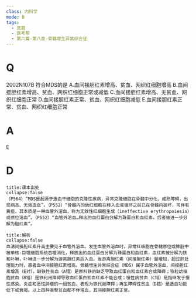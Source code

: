 ```yaml
---
class: 内科学
mode: B
tags:
  - 真题
  - 医考帮
  - 第六篇-第八章-骨髓增生异常综合征
---
```


# Q
2002N107B 符合MDS的是
A.血间接胆红素增高、贫血、网织红细胞增高
B.血间接胆红素增高、贫血、网织红细胞正常或减低
C.血间接胆红素增高、无贫血、网织红细胞正常
D.血间接胆红素正常、贫血、网织红细胞减低
E.血间接胆红素正常、贫血、网织红细胞正常

# A
E
# D
```ad-note
title:课本出处
collapse:false
（P564）“MDS是起源于造血干细胞的克隆性疾病，异常克隆细胞在骨髓中分化、成熟障碍，出现病态、无效造血”。（P552）“骨髓内的幼红细胞在释入血液循环之前已在骨髓内破坏，可伴有黄疸，其本质是一种血管外溶血，称为无效性红细胞生成（ineffective erythropoiesis）或原位溶血”。（P552）“血管外溶血…释出的血红蛋白分解为珠蛋白和血红素。后者被进一步分解为胆红素”。
```

```ad-summary
title:解析
collapse:false
血清间接胆红素升高主要见于血管外溶血。发生血管外溶血时，异常红细胞在骨髓原位或脾脏中被单核-巨噬细胞系统吞噬消化，释放出的血红蛋白分解为珠蛋白和血红素，血红素被分解为铁和卟啉，卟啉进一步分解为游离胆红素后入血。当游离胆红素（间接胆红素）量增加，超过肝处理能力时，患者血中间接胆红素增高。骨髓增生异常综合征（MDS）属于血管外溶血，间接胆红素增高（E对）。缺铁性贫血（A错）是原料铁的缺乏导致血红蛋白和血红素合成障碍；铁粒幼细胞贫血（B错）是铁利用障碍导致血红蛋白和血红素不能合成；慢性病贫血（C错）是指继发于慢性感染、炎症和恶性肿瘤的一组贫血，表现为铁代谢障碍；再生障碍性贫血（D错）是造血功能低下或衰竭。以上四种类型贫血都不伴溶血，其间接胆红素正常。
```

